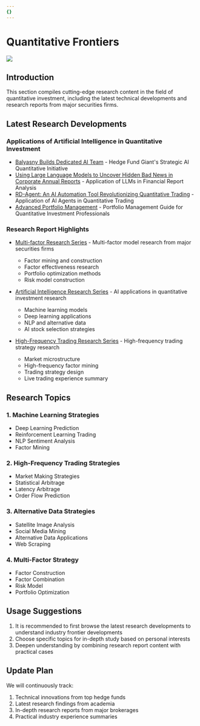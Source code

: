 ```yaml
---
{}
---
```


# Quantitative Frontiers

![](https://fastly.jsdelivr.net/gh/bucketio/img11@main/2024/10/21/1729466068183-23134fce-3131-4262-b18c-f378d71af4f6.gif)

## Introduction

This section compiles cutting-edge research content in the field of quantitative investment, including the latest technical developments and research reports from major securities firms.

## Latest Research Developments

### Applications of Artificial Intelligence in Quantitative Investment

- [Balyasny Builds Dedicated AI Team](./最新技术/ChatGPT-Balyasny.md) - Hedge Fund Giant's Strategic AI Quantitative Initiative
- [Using Large Language Models to Uncover Hidden Bad News in Corporate Annual Reports](./最新技术/llm-report.md) - Application of LLMs in Financial Report Analysis
- [RD-Agent: An AI Automation Tool Revolutionizing Quantitative Trading](./最新技术/rd-agent.md) - Application of AI Agents in Quantitative Trading
- [Advanced Portfolio Management](./最新技术/Advanced%20Portfolio%20Management.md) - Portfolio Management Guide for Quantitative Investment Professionals

### Research Report Highlights

- [Multi-factor Research Series](./研报精选/index.md#多因子系列) - Multi-factor model research from major securities firms
  - Factor mining and construction
  - Factor effectiveness research
  - Portfolio optimization methods
  - Risk model construction

- [Artificial Intelligence Research Series](./研报精选/index.md#人工智能系列) - AI applications in quantitative investment research
  - Machine learning models
  - Deep learning applications
  - NLP and alternative data
  - AI stock selection strategies

- [High-Frequency Trading Research Series](./研报精选/index.md#高频交易系列) - High-frequency trading strategy research
  - Market microstructure
  - High-frequency factor mining
  - Trading strategy design
  - Live trading experience summary

## Research Topics

### 1. Machine Learning Strategies

- Deep Learning Prediction
- Reinforcement Learning Trading
- NLP Sentiment Analysis
- Factor Mining

### 2. High-Frequency Trading Strategies

- Market Making Strategies
- Statistical Arbitrage
- Latency Arbitrage
- Order Flow Prediction

### 3. Alternative Data Strategies

- Satellite Image Analysis
- Social Media Mining
- Alternative Data Applications
- Web Scraping

### 4. Multi-Factor Strategy

- Factor Construction
- Factor Combination
- Risk Model
- Portfolio Optimization

## Usage Suggestions

1. It is recommended to first browse the latest research developments to understand industry frontier developments
2. Choose specific topics for in-depth study based on personal interests
3. Deepen understanding by combining research report content with practical cases

## Update Plan

We will continuously track:

1. Technical innovations from top hedge funds
2. Latest research findings from academia
3. In-depth research reports from major brokerages
4. Practical industry experience summaries